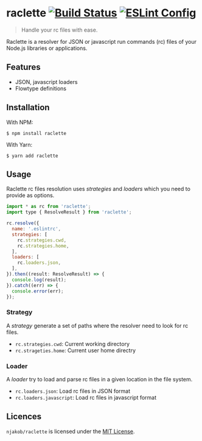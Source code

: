
# raclette [![Build Status][build-status-image]][travis] [![ESLint Config][eslint-config-image]][eslint-config]

> Handle your rc files with ease.

Raclette is a resolver for JSON or javascript run commands (rc) files of your Node.js libraries or
applications.

## Features

* JSON, javascript loaders
* Flowtype definitions

## Installation

With NPM:

```
$ npm install raclette
```

With Yarn:

```
$ yarn add raclette
```

## Usage

Raclette rc files resolution uses *strategies* and *loaders* which you need to
provide as options.

```js
import * as rc from 'raclette';
import type { ResolveResult } from 'raclette';

rc.resolve({
  name: '.eslintrc',
  strategies: [
    rc.strategies.cwd,
    rc.strategies.home,
  ],
  loaders: [
    rc.loaders.json,
  ],
}).then((result: ResolveResult) => {
  console.log(result);
}).catch((err) => {
  console.error(err);
});
```

### Strategy

A _strategy_ generate a set of paths where the resolver need to look for rc
files.

* `rc.strategies.cwd`: Current working directory
* `rc.strageties.home`: Current user home directry

### Loader

A _loader_ try to load and parse rc files in a given location in the file
system.

* `rc.loaders.json`: Load rc files in JSON format
* `rc.loaders.javascript`: Load rc files in javascript format

## Licences

`njakob/raclette` is licensed under the [MIT License][licence].

[licence]: LICENSE
[eslint-config]: https://github.com/njakob/raclette
[npm]: https://nodei.co/npm/raclette
[travis]: https://travis-ci.org/njakob/raclette
[npm-status-image]: https://img.shields.io/npm/v/raclette.svg
[build-status-image]: https://travis-ci.org/njakob/raclette.svg?branch=master
[eslint-config-image]: https://img.shields.io/badge/eslint_config-njakob-463fd4.svg
